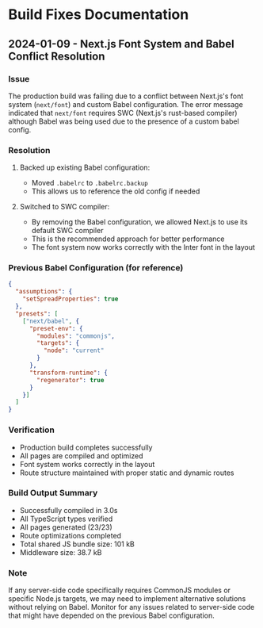 # Build Fixes Documentation

## 2024-01-09 - Next.js Font System and Babel Conflict Resolution

### Issue
The production build was failing due to a conflict between Next.js's font system (`next/font`) and custom Babel configuration. The error message indicated that `next/font` requires SWC (Next.js's rust-based compiler) although Babel was being used due to the presence of a custom babel config.

### Resolution
1. Backed up existing Babel configuration:
   - Moved `.babelrc` to `.babelrc.backup`
   - This allows us to reference the old config if needed

2. Switched to SWC compiler:
   - By removing the Babel configuration, we allowed Next.js to use its default SWC compiler
   - This is the recommended approach for better performance
   - The font system now works correctly with the Inter font in the layout

### Previous Babel Configuration (for reference)
```json
{
  "assumptions": {
    "setSpreadProperties": true
  },
  "presets": [
    ["next/babel", {
      "preset-env": {
        "modules": "commonjs",
        "targets": {
          "node": "current"
        }
      },
      "transform-runtime": {
        "regenerator": true
      }
    }]
  ]
}
```

### Verification
- Production build completes successfully
- All pages are compiled and optimized
- Font system works correctly in the layout
- Route structure maintained with proper static and dynamic routes

### Build Output Summary
- Successfully compiled in 3.0s
- All TypeScript types verified
- All pages generated (23/23)
- Route optimizations completed
- Total shared JS bundle size: 101 kB
- Middleware size: 38.7 kB

### Note
If any server-side code specifically requires CommonJS modules or specific Node.js targets, we may need to implement alternative solutions without relying on Babel. Monitor for any issues related to server-side code that might have depended on the previous Babel configuration.
